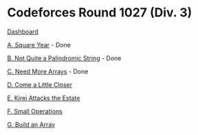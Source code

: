 # Codeforces Round 1027 (Div. 3)

[Dashboard](https://codeforces.com/contest/2114)

[A. Square Year](https://codeforces.com/contest/2114/problem/A) - Done

[B. Not Quite a Palindromic String](https://codeforces.com/contest/2114/problem/B) - Done

[C. Need More Arrays](https://codeforces.com/contest/2114/problem/C) - Done

[D. Come a Little Closer](https://codeforces.com/contest/2114/problem/D)

[E. Kirei Attacks the Estate](https://codeforces.com/contest/2114/problem/E)

[F. Small Operations](https://codeforces.com/contest/2114/problem/F)

[G. Build an Array](https://codeforces.com/contest/2114/problem/G)
